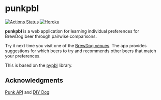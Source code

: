 # punkpbl

[![Actions Status](https://github.com/jimparr19/punkpbl/workflows/pythonapp/badge.svg)](https://github.com/jimparr19/punkpbl/actions)
[![Heroku](https://heroku-badge.herokuapp.com/?app=punkpbl)](https://punkpbl.herokuapp.com/)

**punkpbl** is a web application for learning individual preferences for BrewDog beer through pairwise comparisons.

Try it next time you visit one of the [BrewDog venues](https://www.brewdog.com/uk/locations/bars). The app provides suggestions for which beers to try and recommends other beers that match your preferences.

This is based on the [pypbl](https://github.com/jimparr19/pypbl) library.

## Acknowledgments
[Punk API](https://punkapi.com/) and [DIY Dog](https://www.brewdog.com/uk/beers/diy-dog)
